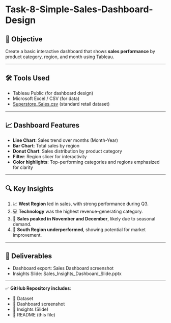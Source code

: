 # Task-8-Simple-Sales-Dashboard-Design

## 🧾 Objective
Create a basic interactive dashboard that shows **sales performance** by product category, region, and month using Tableau.

---

## 🛠 Tools Used
- Tableau Public (for dashboard design)
- Microsoft Excel / CSV (for data)
- [Superstore_Sales.csv](#) (standard retail dataset)

---

## 📈 Dashboard Features
- **Line Chart**: Sales trend over months (Month-Year)
- **Bar Chart**: Total sales by region
- **Donut Chart**: Sales distribution by product category
- **Filter**: Region slicer for interactivity
- **Color highlights**: Top-performing categories and regions emphasized for clarity

---

## 🔍 Key Insights
1. 📈 **West Region** led in sales, with strong performance during Q3.
2. 💻 **Technology** was the highest revenue-generating category.
3. 📅 **Sales peaked in November and December**, likely due to seasonal demand.
4. 🧭 **South Region underperformed**, showing potential for market improvement.

---

## 📸 Deliverables
- Dashboard export: Sales Dashboard screenshot
- Insights Slide: Sales_Insights_Dashboard_Slide.pptx

---

✅ **GitHub Repository includes**:
- 📂 Dataset 
- 📸 Dashboard screenshot
- 💬 Insights (Slide)
- 📄 README (this file)
